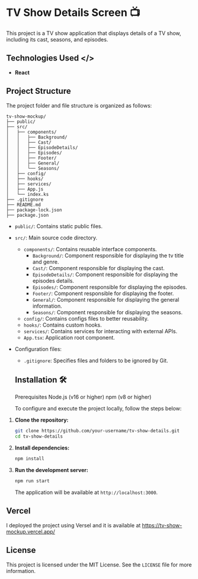 # TV Show Details Screen 📺

This project is a TV show application that displays details of a TV show, including its cast, seasons, and episodes.

## Technologies Used </>

- **React**

## Project Structure

The project folder and file structure is organized as follows:

```
tv-show-mockup/
├── public/
├── src/
│   ├── components/
│   │   ├── Background/
│   │   ├── Cast/
│   │   ├── EpisodeDetails/
│   │   ├── Episodes/
│   │   ├── Footer/
│   │   ├── General/
│   │   └── Seasons/
│   ├── config/
│   ├── hooks/
│   ├── services/
│   ├── App.js
│   └── index.ks
├── .gitignore
├── README.md
├── package-lock.json
├── package.json
```

- `public/`: Contains static public files.
- `src/`: Main source code directory.
  - `components/`: Contains reusable interface components.
    - `Background/`: Component responsible for displaying the tv title and genre.
    - `Cast/`: Component responsible for displaying the cast.
    - `EpisodeDetails/`: Component responsible for displaying the episodes details.
    - `Episodes/`: Component responsible for displaying the episodes.
    - `Footer/`: Component responsible for displaying the footer.
    - `General/`: Component responsible for displaying the general information.
    - `Seasons/`: Component responsible for displaying the seasons.
  - `config/`: Contains configs files to better reusability.
  - `hooks/`: Contains custom hooks.
  - `services/`: Contains services for interacting with external APIs.
  - `App.tsx`: Application root component.
- Configuration files:

  - `.gitignore`: Specifies files and folders to be ignored by Git.

  ## Installation 🛠️

  Prerequisites
  Node.js (v16 or higher)
  npm (v8 or higher)

  To configure and execute the project locally, follow the steps below:

1. **Clone the repository:**

   ```bash
   git clone https://github.com/your-username/tv-show-details.git
   cd tv-show-details
   ```

2. **Install dependencies:**

   ```bash
   npm install
   ```

3. **Run the development server:**

   ```bash
   npm run start
   ```

   The application will be available at `http://localhost:3000`.

## Vercel

I deployed the project using Versel and it is available at https://tv-show-mockup.vercel.app/

## License

This project is licensed under the MIT License. See the `LICENSE` file for more information.
